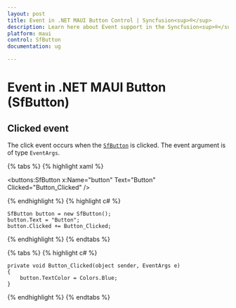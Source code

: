 ```yaml
---
layout: post
title: Event in .NET MAUI Button Control | Syncfusion<sup>®</sup>
description: Learn here about Event support in the Syncfusion<sup>®</sup> .NET MAUI Button (SfButton) control, its elements and more.
platform: maui
control: SfButton
documentation: ug 

---
```


# Event in .NET MAUI Button (SfButton)

## Clicked event

The click event occurs when the [`SfButton`](https://help.syncfusion.com/cr/maui/Syncfusion.Maui.Buttons.SfButton.html) is clicked. The event argument is of type `EventArgs`.

{% tabs %}
{% highlight xaml %}

<buttons:SfButton x:Name="button" 
                Text="Button" 
                Clicked="Button_Clicked" />

{% endhighlight %}
{% highlight c# %}

    SfButton button = new SfButton();
    button.Text = "Button";
    button.Clicked += Button_Clicked;
	
{% endhighlight %}
{% endtabs %}

{% tabs %}
{% highlight c# %}

    private void Button_Clicked(object sender, EventArgs e)
    {
        button.TextColor = Colors.Blue;
    }

{% endhighlight %}
{% endtabs %}

